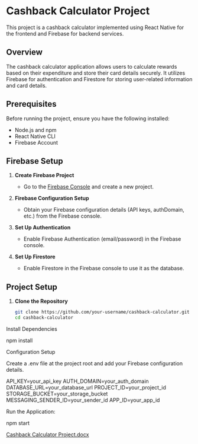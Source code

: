 

# Cashback Calculator Project

This project is a cashback calculator implemented using React Native for the frontend and Firebase for backend services.

## Overview

The cashback calculator application allows users to calculate rewards based on their expenditure and store their card details securely. It utilizes Firebase for authentication and Firestore for storing user-related information and card details.

## Prerequisites

Before running the project, ensure you have the following installed:
- Node.js and npm
- React Native CLI
- Firebase Account

## Firebase Setup

1. **Create Firebase Project**
   - Go to the [Firebase Console](https://console.firebase.google.com/) and create a new project.

2. **Firebase Configuration Setup**
   - Obtain your Firebase configuration details (API keys, authDomain, etc.) from the Firebase console.

3. **Set Up Authentication**
   - Enable Firebase Authentication (email/password) in the Firebase console.

4. **Set Up Firestore**
   - Enable Firestore in the Firebase console to use it as the database.

## Project Setup

1. **Clone the Repository**
   ```bash
   git clone https://github.com/your-username/cashback-calculator.git
   cd cashback-calculator

Install Dependencies

npm install

Configuration Setup

Create a .env file at the project root and add your Firebase configuration details.

API_KEY=your_api_key
AUTH_DOMAIN=your_auth_domain
DATABASE_URL=your_database_url
PROJECT_ID=your_project_id
STORAGE_BUCKET=your_storage_bucket
MESSAGING_SENDER_ID=your_sender_id
APP_ID=your_app_id

Run the Application: 

npm start


[Cashback Calculator Project.docx](https://github.com/Yakshita1802/Cashback-Calculator-Mobile-App/files/13968355/Cashback.Calculator.Project.docx)



 
